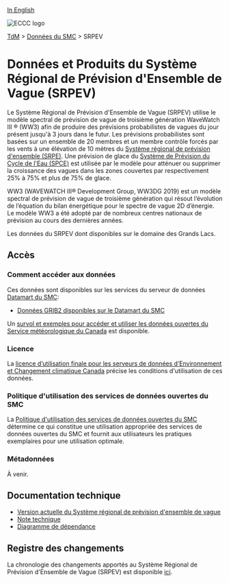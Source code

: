 [In English](readme_rewps_en.md)

![ECCC logo](../../img_eccc-logo.png)

[TdM](../../readme_fr.md) > [Données du SMC](../readme_fr.md) > SRPEV

# Données et Produits du Système Régional de Prévision d'Ensemble de Vague (SRPEV)

Le Système Régional de Prévision d'Ensemble de Vague (SRPEV) utilise le modèle spectral de prévision de vague de troisième génération WaveWatch III ® (WW3) afin de produire des prévisions probabilistes de vagues du jour présent jusqu'à 3 jours dans le futur. Les prévisions probabilistes sont basées sur un ensemble de 20 membres et un membre contrôle forcés par les vents à une élévation de 10 mètres du [Système régional de prévision d'ensemble (SRPE)](../nwp_reps/readme_reps_fr.md). Une prévision de glace du [Système de Prévision du Cycle de l'Eau (SPCE)](../nwp_wcps/readme_wcps_fr.md) est utilisée par le modèle pour atténuer ou supprimer la croissance des vagues dans les zones couvertes par respectivement 25% à 75% et plus de 75% de glace.

WW3 (WAVEWATCH III® Development Group, WW3DG 2019) est un modèle spectral de prévision de vague de troisième génération qui résout l’évolution de l’équation du bilan énergétique pour le spectre de vague 2D d’énergie. Le modèle WW3 a été adopté par de nombreux centres nationaux de prévision au cours des dernières années.

Les données du SRPEV dont disponibles sur le domaine des Grands Lacs.

## Accès

### Comment accéder aux données

Ces données sont disponibles sur les services du serveur de données [Datamart du SMC](../../msc-datamart/readme_fr.md):

* [Données GRIB2 disponibles sur le Datamart du SMC](readme_rewps-datamart_fr.md)

Un [survol et exemples pour accéder et utiliser les données ouvertes du Service météorologique du Canada](../../usage/readme_fr.md) est disponible.

### Licence

La [licence d’utilisation finale pour les serveurs de données d’Environnement et Changement climatique Canada](../../licence/readme_fr.md) précise les conditions d'utilisation de ces données.

### Politique d'utilisation des services de données ouvertes du SMC

La [Politique d'utilisation des services de données ouvertes du SMC](../../usage-policy/readme_fr.md) détermine ce qui constitue une utilisation appropriée des services de données ouvertes du SMC et fournit aux utilisateurs les pratiques exemplaires pour une utilisation optimale.

### Métadonnées

À venir.

## Documentation technique

* [Version actuelle du Système régional de prévision d'ensemble de vague](http://collaboration.cmc.ec.gc.ca/cmc/CMOI/product_guide/docs/tech_specifications/tech_specifications_REWPS_f.pdf)
* [Note technique](https://collaboration.cmc.ec.gc.ca/cmc/CMOI/product_guide/docs/tech_notes/technote_rewps_f.pdf)
* [Diagramme de dépendance](https://collaboration.cmc.ec.gc.ca/cmc/cmos/public_doc/msc-data/nwep-dependency-diagrams/system_REWPS_fr.svg)

## Registre des changements

La chronologie des changements apportés au Système Régional de Prévision d'Ensemble de Vague (SRPEV) est disponible [ici](changelog_rewps_fr.md).
